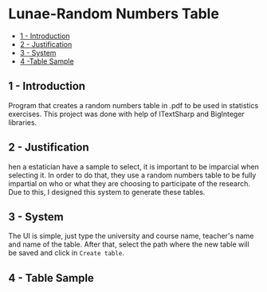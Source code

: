 # Lunae-Random Numbers Table

  * [1 - Introduction](#1-introduction)
  * [2 - Justification](#2-justification)
  * [3 - System](#3-system)
  * [4 -Table Sample](#4-table-sample)

## 1 - Introduction

Program that creates a random numbers table in .pdf to be used in statistics exercises. This project was done with help of ITextSharp and BigInteger libraries.

## 2 - Justification

 hen a estatician have a sample to select, it is important to be imparcial when selecting it. In order to do that, they use a random numbers table to be fully impartial on who or what they are choosing to participate of the research. Due to this, I designed this system to generate these tables.

## 3 - System

The UI is simple, just type the university and course name, teacher's name and name of the table. After that, select the path where the new table will be saved and click in `Create table`.

[system image]:/images/image-example.PNG

## 4 - Table Sample
